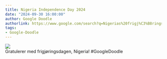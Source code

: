 ```yaml
---
title: Nigeria Independence Day 2024
date: "2024-09-30 16:00:00"
author: Google Doodle
authorlink: https://www.google.com/search?q=Nigerias%20frigj%C3%B8ringsdag
tags:
- Google-Doodle
---
```

<img src="https://www.google.com/logos/doodles/2024/nigeria-independence-day-2024-6753651837110302-law.gif" referrerpolicy="no-referrer"><br>Gratulerer med frigjøringsdagen, Nigeria! #GoogleDoodle